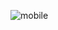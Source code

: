 ![mobile](https://github.com/Ceyhunnnn/React-E-Commerce/assets/70198902/8d984d90-0e11-4b25-bed9-319f1d20a710)
